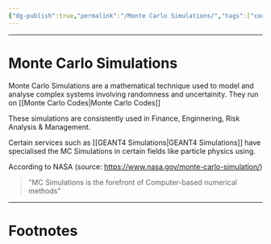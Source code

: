 ```yaml
---
{"dg-publish":true,"permalink":"/Monte Carlo Simulations/","tags":["coding","Mathematics"]}
---
```



---
# Monte Carlo Simulations
Monte Carlo Simulations are a mathematical technique used to model and analyse complex systems involving randomness and uncertainity. They run on [[Monte Carlo Codes\|Monte Carlo Codes]]

These simulations are consistently used in Finance, Enginnering, Risk Analysis & Management.

Certain services such as [[GEANT4 Simulations\|GEANT4 Simulations]] have specialised the MC Simulations in certain fields like particle physics using.

According to NASA (source: https://www.nasa.gov/monte-carlo-simulation/)
> "MC Simulations is the forefront of Computer-based numerical methods"

---
# Footnotes